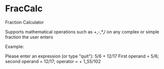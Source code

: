 # FracCalc
Fraction Calculator

Supports mathematical operations such as +,-,*,/ on any complex or simple fraction the user enters

Example:

Please enter an expression (or type "quit"): 
5/6 + 12/17
First operand = 5/6; second operand = 12/17; operator = +
1_55/102
